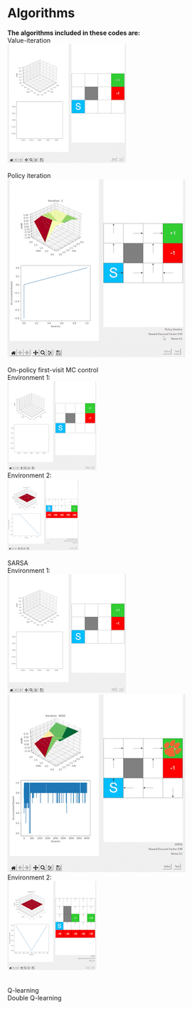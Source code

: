 # Algorithms
**The algorithms included in these codes are:** <br />
Value-iteration <br />
![](https://github.com/rprasan/Reinforcement-Learning/blob/main/Value-based%20algorithms/Videos%20of%20Results/Value%20Iteration.gif) <br /><br />
Policy iteration <br />
![](https://github.com/rprasan/Reinforcement-Learning/blob/main/Value-based%20algorithms/Videos%20of%20Results/Policy%20Iteration.gif) <br /><br />
On-policy first-visit MC control <br />
Environment 1: <br />
![](https://github.com/rprasan/Reinforcement-Learning/blob/main/Value-based%20algorithms/Videos%20of%20Results/MC%20Control%20-%201.gif) <br />
Environment 2: <br />
![](https://github.com/rprasan/Reinforcement-Learning/blob/main/Value-based%20algorithms/Videos%20of%20Results/MC%20Control%20-%202.gif) <br /><br />
SARSA <br />
Environment 1: <br />
![](https://github.com/rprasan/Reinforcement-Learning/blob/main/Value-based%20algorithms/Videos%20of%20Results/SARSA%20Control%20-%201.1.gif) <br />
![](https://github.com/rprasan/Reinforcement-Learning/blob/main/Value-based%20algorithms/Videos%20of%20Results/SARSA%20Control%20-%201.2.gif) <br />
Environment 2: <br />
![](https://github.com/rprasan/Reinforcement-Learning/blob/main/Value-based%20algorithms/Videos%20of%20Results/SARSA%20Control%20-%202.1.gif) <br />
![]() <br /><br />
Q-learning <br />
Double Q-learning <br />
